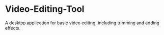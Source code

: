# Video-Editing-Tool
A desktop application for basic video editing, including trimming and adding effects.
